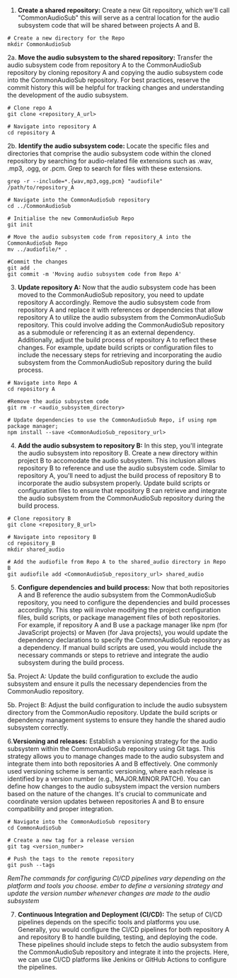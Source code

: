 1. **Create a shared repository:** 
Create a new Git repository, which we'll call 
"CommonAudioSub" this will serve as a central location for the audio
subsystem code that will be shared between projects A and B. 
```
# Create a new directory for the Repo
mkdir CommonAudioSub
```
2a. **Move the audio subsystem to the shared repository:** Transfer the 
audio subsystem code from repository A to the CommonAudioSub repository by cloning repository A and copying the audio subsystem code into the CommonAudioSub repository. 
For best practices, reserve the commit history this will be helpful for tracking changes and understanding the development of the audio subsystem.
```
# Clone repo A
git clone <repository_A_url>

# Navigate into repository A
cd repository A
```
2b. **Identify the audio subsystem code:** Locate the specific files and directories that comprise the audio subsystem code within the cloned repository by searching for audio-related file extensions such as .wav, .mp3, .ogg, or .pcm. Grep to search for files with these extensions. 
```
grep -r --include=*.{wav,mp3,ogg,pcm} "audiofile" /path/to/repository_A

# Navigate into the CommonAudioSub repository
cd ../CommonAudioSub

# Initialise the new CommonAudioSub Repo
git init

# Move the audio subsystem code from repository_A into the CommonAudioSub Repo
mv ../audiofile/* .

#Commit the changes
git add .
git commit -m 'Moving audio subsystem code from Repo A'
```
3. **Update repository A:** Now that the audio subsystem code has been moved to the 
CommonAudioSub repository, you need to update repository A accordingly. Remove the 
audio subsystem code from repository A and replace it with references or 
dependencies that allow repository A to utilize the audio subsystem from the 
CommonAudioSub repository. This could involve adding the CommonAudioSub repository as a 
submodule or referencing it as an external dependency. Additionally, adjust the build 
process of repository A to reflect these changes. For example, update build scripts or 
configuration files to include the necessary steps for retrieving and incorporating the 
audio subsystem from the CommonAudioSub repository during the build process.
```
# Navigate into Repo A
cd repository A

#Remove the audio subsystem code
git rm -r <audio_subsystem_directory>

# Update dependencies to use the CommonAudioSub Repo, if using npm package manager;
npm install --save <CommonAudioSub_repository_url>
```
4. **Add the audio subsystem to repository B:** In this step, you'll integrate the audio 
subsystem into repository B. Create a new directory within project B to accomodate the audio subsystem. This inclusion allows repository B to reference and use 
the audio subsystem code. Similar to repository A, you'll need to adjust the build 
process of repository B to incorporate the audio subsystem properly. Update build 
scripts or configuration files to ensure that repository B can retrieve and integrate the 
audio subsystem from the CommonAudioSub repository during the build process.
```
# Clone repository B
git clone <repository_B_url>

# Navigate into repository B
cd repository_B
mkdir shared_audio

# Add the audiofile from Repo A to the shared_audio directory in Repo B
git audiofile add <CommonAudioSub_repository_url> shared_audio
```
5. **Configure dependencies and build process:** Now that both repositories A and B 
reference the audio subsystem from the CommonAudioSub repository, you need to 
configure the dependencies and build processes accordingly. This step will involve 
modifying the project configuration files, build scripts, or package management files 
of both repositories. For example, if repository A and B use a package manager like 
npm (for JavaScript projects) or Maven (for Java projects), you would update the 
dependency declarations to specify the CommonAudioSub repository as a dependency. If 
manual build scripts are used, you would include the necessary commands or steps to 
retrieve and integrate the audio subsystem during the build process.

5a. Project A: Update the build configuration to exclude the audio subsystem and ensure it pulls the necessary dependencies from the CommonAudio repository.

5b. Project B: Adjust the build configuration to include the audio subsystem directory from the CommonAudio repository. Update the build scripts or dependency management systems to ensure they handle the shared audio subsystem correctly.

6.**Versioning and releases:** Establish a versioning strategy for the audio subsystem 
within the CommonAudioSub repository using Git tags. This strategy allows you to manage changes made 
to the audio subsystem and integrate them into both repositories A and B effectively. 
One commonly used versioning scheme is semantic versioning, where each release is 
identified by a version number (e.g., MAJOR.MINOR.PATCH). You can define how 
changes to the audio subsystem impact the version numbers based on the nature of the 
changes. It's crucial to communicate and coordinate version updates between 
repositories A and B to ensure compatibility and proper integration.
```
# Navigate into the CommonAudioSub repository
cd CommonAudioSub

# Create a new tag for a release version
git tag <version_number>

# Push the tags to the remote repository
git push --tags
```
*RemThe commands for configuring CI/CD pipelines vary depending on the platform and tools 
you choose.
ember to define a versioning strategy and update the version number whenever changes are made to the audio subsystem*

7. **Continuous Integration and Deployment (CI/CD):** The setup of CI/CD pipelines depends on the specific tools and platforms you use. Generally, 
you would configure the CI/CD pipelines for both repository A and repository B to handle 
building, testing, and deploying the code. These pipelines should include steps to fetch the 
audio subsystem from the CommonAudioSub repository and integrate it into the projects. Here, we can use CI/CD platforms like Jenkins or GitHub Actions to configure the pipelines. 